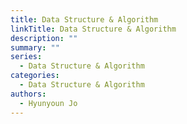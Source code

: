 ```yaml
---
title: Data Structure & Algorithm
linkTitle: Data Structure & Algorithm
description: ""
summary: ""
series:
  - Data Structure & Algorithm
categories:
  - Data Structure & Algorithm
authors:
  - Hyunyoun Jo
---
```


